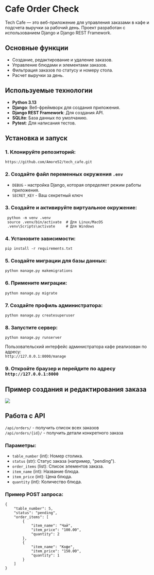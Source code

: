 # Cafe Order Check

Tech Cafe — это веб-приложение для управления заказами в кафе и подсчета выручки за рабочий день. Проект разработан с использованием Django и Django REST Framework.

## Основные функции

- Создание, редактирование и удаление заказов.
- Управление блюдами и элементами заказов.
- Фильтрация заказов по статусу и номеру стола.
- Расчет выручки за день.

## Используемые технологии
- **Python 3.13**
- **Django**: Веб-фреймворк для создания приложения.
- **Django REST Framework**: Для создания API.
- **SQLite**: База данных по умолчанию.
- **Pytest**: Для написания тестов.



## Установка и запуск

### 1. Клонируйте репозиторий:
   ```
   https://github.com/Amore52/tech_cafe.git
   ```
### 2. Создайте файл переменных окружения ```.env```
   * ```DEBUG``` - настройка Django, которая определяет режим работы приложения.  
   * ```SECRET_KEY``` - Ваш секретный ключ
   

### 3. Создайте и активируйте виртуальное окружение:
   ```
    python -m venv .venv
    source .venv/bin/activate  # Для Linux/MacOS
    .venv\Scripts\activate     # Для Windows
   ```

### 4. Установите зависимости:
   ```
   pip install -r requirements.txt
   ```
### 5. Создайте миграции для базы данных:
   ```
   python manage.py makemigrations
   ```
### 6. Примените миграции:
   ```
   python manage.py migrate
   ```

### 7. Создайте профиль администратора:
   ```
   python manage.py createsuperuser
   ```
### 8. Запустите сервер:
   ```
   python manage.py runserver
   ```
Пользовательский интерфейс администратора кафе реализован по адресу:  
```http://127.0.0.1:8000/manage```
### 9. Откройте браузер и перейдите по адресу ```http://127.0.0.1:8000```

## Пример создания и редактирования заказа
![](assets/preview.gif)

## Работа с API

```/api/orders/``` - получить список всех заказов  
```/api/orders/{id}/``` - получить детали конкретного заказа

### Параметры:
  - `table_number` (int): Номер столика.
  - `status` (str): Статус заказа (например, "pending").
  - `order_items` (list): Список элементов заказа.
  - `item_name` (int): Название блюда.
  - `item_price` (int): Цена блюда.
  - `quantity` (int): Количество блюда.

### Пример POST запроса:
```
{
    "table_number": 5,
    "status": "pending",
    "order_items": [
        {
            "item_name": "Чай",
            "item_price": "100.00",
            "quantity": 2
        },
        {
            "item_name": "Кофе",
            "item_price": "150.00",
            "quantity": 1
        }
    ]
}
```
